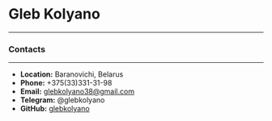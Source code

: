 # Gleb Kolyano

---

### Contacts

---

- **Location:** Baranovichi, Belarus
- **Phone:** +375(33)331-31-98
- **Email:** glebkolyano38@gmail.com
- **Telegram:** @glebkolyano
- **GitHub:** [glebkolyano](https://github.com/GlebKolyano)
